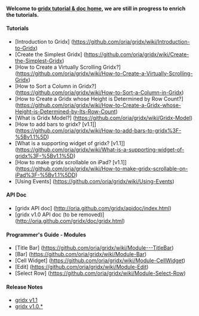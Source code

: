 #### Welcome to [gridx tutorial & doc home](https://github.com/oria/gridx/wiki), we are still in progress to enrich the tutorials. 

#### Tutorials

* [Introduction to Gridx] (https://github.com/oria/gridx/wiki/Introduction-to-Gridx)
* [Create the Simplest Gridx] (https://github.com/oria/gridx/wiki/Create-the-Simplest-Gridx)
* [How to Create a Virtually Scrolling Gridx?] (https://github.com/oria/gridx/wiki/How-to-Create-a-Virtually-Scrolling-Gridx)
* [How to Sort a Column in Gridx?] (https://github.com/oria/gridx/wiki/How-to-Sort-a-Column-in-Gridx)
* [How to Create a Gridx whose Height is Determined by Row Count?] (https://github.com/oria/gridx/wiki/How-to-Create-a-Gridx-whose-Height-is-Determined-by-Its-Row-Count)
* [What is Gridx Model?] (https://github.com/oria/gridx/wiki/Gridx-Model)
* [How to add bars to gridx? [v1.1]] (https://github.com/oria/gridx/wiki/How-to-add-bars-to-gridx%3F-%5Bv1.1%5D)
* [What is a supporting widget of gridx? [v1.1]] (https://github.com/oria/gridx/wiki/What-is-a-supporting-widget-of-gridx%3F-%5Bv1.1%5D)
* [How to make gridx scrollable on iPad? [v1.1]] (https://github.com/oria/gridx/wiki/How-to-make-gridx-scrollable-on-iPad%3F-%5Bv1.1%5DD)
* [Using Events] (https://github.com/oria/gridx/wiki/Using-Events)


#### API Doc
* [gridx API doc] (http://oria.github.com/gridx/apidoc/index.html)
* [gridx v1.0 API doc (to be removed)] (http://oria.github.com/gridx/doc/gridx.html)

#### Programmer's Guide - Modules
* [Title Bar] (https://github.com/oria/gridx/wiki/Module---TitleBar)
* [Bar] (https://github.com/oria/gridx/wiki/Module-Bar)
* [Cell Widget] (https://github.com/oria/gridx/wiki/Module-CellWidget)
* [Edit] (https://github.com/oria/gridx/wiki/Module-Edit)
* [Select Row] (https://github.com/oria/gridx/wiki/Module-Select-Row)


#### Release Notes
* [gridx v1.1](https://github.com/oria/gridx/wiki/Gridx-v1.1.0-Release-Notes)
* [gridx v1.0.*](https://github.com/oria/gridx/wiki/Gridx-1.0.*-Release-Notes)